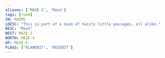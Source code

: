 ```yaml
---
aliases: ['MAZE-3', 'Maze']
tags: [room]
IN: ROOMS
LDESC: "This is part of a maze of twisty little passages, all alike."
DESC: "Maze"
WEST: MAZE-2
NORTH: MAZE-4
UP: MAZE-5
FLAGS: ['RLANDBIT', 'MAZEBIT']
---
```

